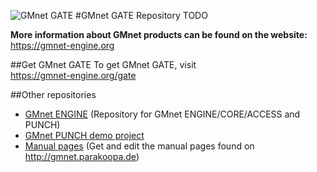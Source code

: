 ![GMnet GATE](http://parakoopa.de/GMnet/gate.png)
#GMnet GATE Repository
TODO

**More information about GMnet products can be found on the website:**  
https://gmnet-engine.org

##Get GMnet GATE
To get GMnet GATE, visit  
https://gmnet-engine.org/gate

##Other repositories

* [GMnet ENGINE](https://github.com/Parakoopa/GMnet-ENGINE) (Repository for GMnet ENGINE/CORE/ACCESS and PUNCH)
* [GMnet PUNCH demo project](https://github.com/Parakoopa/GMnet-PUNCH-Demo)
* [Manual pages](https://github.com/Parakoopa/GMnet-manual) (Get and edit the manual pages found on http://gmnet.parakoopa.de)
